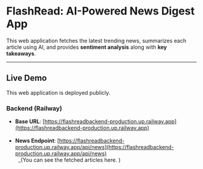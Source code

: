 #  FlashRead: AI-Powered News Digest App

This web application fetches the latest trending news, summarizes each article using AI, and provides **sentiment analysis** along with **key takeaways**.

---

## Live Demo

This web application is deployed publicly.

### Backend (Railway)
- **Base URL**: [https://flashreadbackend-production.up.railway.app](https://flashreadbackend-production.up.railway.app)  
&nbsp;  
- **News Endpoint**: [https://flashreadbackend-production.up.railway.app/api/news](https://flashreadbackend-production.up.railway.app/api/news)  
&nbsp;  _(You can see the fetched articles here. )




